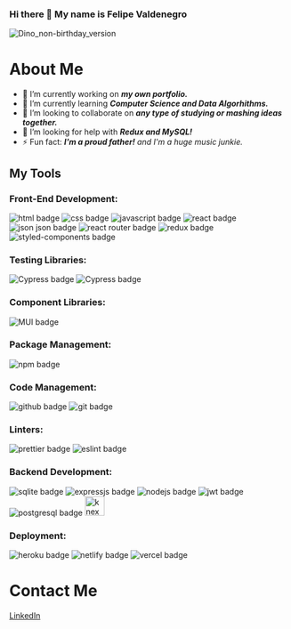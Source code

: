 ### Hi there 👋 My name is Felipe Valdenegro

![Dino_non-birthday_version](https://user-images.githubusercontent.com/89740208/150383995-14a0f28f-39c2-46ef-b4f7-ef8cf14ff36e.gif)



# About Me
- 🔭 I’m currently working on  ***my own portfolio.***
- 🌱 I’m currently learning ***Computer Science and Data Algorhithms.***
- 👯 I’m looking to collaborate on ***any type of studying or mashing ideas together.***
- 🤔 I’m looking for help with ***Redux and MySQL!***
- ⚡ Fun fact: ***I'm a proud father!*** *and I'm a huge music junkie.*

<h2>My Tools</h2>

### Front-End Development:
<p>
  <img src="https://img.shields.io/badge/HTML5-E34F26?style=for-the-badge&logo=html5&logoColor=white" alt="html badge"/>
  <img src="https://img.shields.io/badge/CSS3-1572B6?style=for-the-badge&logo=css3&logoColor=white" alt="css badge"/>
  <img src="https://img.shields.io/badge/JavaScript-323330?style=for-the-badge&logo=javascript&logoColor=F7DF1E" alt="javascript badge"/>
  <img src="https://img.shields.io/badge/React-20232A?style=for-the-badge&logo=react&logoColor=61DAFB" alt="react badge"/>
  <img src="https://img.shields.io/badge/json-5E5C5C?style=for-the-badge&logo=json&logoColor=white" alt="json json badge"/>
  <img src="https://img.shields.io/badge/React_Router-CA4245?style=for-the-badge&logo=react-router&logoColor=white" alt="react router badge"/>
  <img src="https://img.shields.io/badge/Redux-593D88?style=for-the-badge&logo=redux&logoColor=white" alt="redux badge"/>
  <img src="https://img.shields.io/badge/styled--components-DB7093?style=for-the-badge&logo=styled-components&logoColor=white" alt="styled-components badge"/>
</p>

### Testing Libraries:
<p>
  <img src="https://img.shields.io/badge/Cypress-17202C?style=for-the-badge&logo=cypress&logoColor=white" alt="Cypress badge"/>
  <img src="https://img.shields.io/badge/Jest-C21325?style=for-the-badge&logo=jest&logoColor=white" alt="Cypress badge"/>
  
</p>

### Component Libraries:
<p>
  <img src="https://img.shields.io/badge/Material%20UI-007FFF?style=for-the-badge&logo=mui&logoColor=white" alt="MUI badge"/>
</p>

### Package Management:
<p>
  <img src="https://img.shields.io/badge/npm-CB3837?style=for-the-badge&logo=npm&logoColor=white" alt="npm badge"/>
</p>

### Code Management:
<p>
  <img src="https://img.shields.io/badge/GitHub-100000?style=for-the-badge&logo=github&logoColor=white" alt="github badge"/>
  <img src="https://img.shields.io/badge/GIT-E44C30?style=for-the-badge&logo=git&logoColor=white" alt="git badge"/>
</p>



### Linters:
<p>
  <img src="https://img.shields.io/badge/prettier-1A2C34?style=for-the-badge&logo=prettier&logoColor=F7BA3E" alt="prettier badge"/>
  <img src="https://img.shields.io/badge/eslint-3A33D1?style=for-the-badge&logo=eslint&logoColor=white" alt="eslint badge"/>
</p>

### Backend Development:
<p>
  <img src="https://img.shields.io/badge/SQLite-07405E?style=for-the-badge&logo=sqlite&logoColor=white" alt="sqlite badge"/>
  <img src="https://img.shields.io/badge/Express.js-000000?style=for-the-badge&logo=express&logoColor=white" alt="expressjs badge"/>
  <img src="https://img.shields.io/badge/Node.js-339933?style=for-the-badge&logo=nodedotjs&logoColor=white" alt="nodejs badge"/>
  <img src="https://img.shields.io/badge/JWT-000000?style=for-the-badge&logo=JSON%20web%20tokens&logoColor=white" alt="jwt badge"/>
  <img src="https://img.shields.io/badge/PostgreSQL-316192?style=for-the-badge&logo=postgresql&logoColor=white" alt="postgresql badge"/>
  <img src="https://knexjs.org/assets/images/knex.png" alt="knex badge" height="35px" width="max-content"/>
</p>

### Deployment:
<p>
  <img src="https://img.shields.io/badge/Heroku-430098?style=for-the-badge&logo=heroku&logoColor=white" alt="heroku badge"/>
  <img src="https://img.shields.io/badge/Netlify-00C7B7?style=for-the-badge&logo=netlify&logoColor=white" alt="netlify badge"/>
  <img src="https://img.shields.io/badge/Vercel-000000?style=for-the-badge&logo=vercel&logoColor=white" alt="vercel badge"/>
</p>

# Contact Me

[LinkedIn](https://www.linkedin.com/in/felipe-valdenegro95/)
